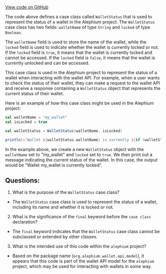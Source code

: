 [View code on GitHub](https://github.com/alephium/alephium/blob/master/wallet/src/main/scala/org/alephium/wallet/api/model/WalletStatus.scala)

The code above defines a case class called `WalletStatus` that is used to represent the status of a wallet in the Alephium project. The `WalletStatus` case class has two fields: `walletName` of type `String` and `locked` of type `Boolean`.

The `walletName` field is used to store the name of the wallet, while the `locked` field is used to indicate whether the wallet is currently locked or not. If the `locked` field is `true`, it means that the wallet is currently locked and cannot be accessed. If the `locked` field is `false`, it means that the wallet is currently unlocked and can be accessed.

This case class is used in the Alephium project to represent the status of a wallet when interacting with the wallet API. For example, when a user wants to check the status of their wallet, they can make a request to the wallet API and receive a response containing a `WalletStatus` object that represents the current status of their wallet.

Here is an example of how this case class might be used in the Alephium project:

```scala
val walletName = "my_wallet"
val isLocked = true

val walletStatus = WalletStatus(walletName, isLocked)

println(s"Wallet ${walletStatus.walletName} is currently ${if (walletStatus.locked) "locked" else "unlocked"}")
```

In the example above, we create a new `WalletStatus` object with the `walletName` set to "my_wallet" and `locked` set to `true`. We then print out a message indicating the current status of the wallet. In this case, the output would be "Wallet my_wallet is currently locked".
## Questions: 
 1. What is the purpose of the `WalletStatus` case class?
- The `WalletStatus` case class is used to represent the status of a wallet, including its name and whether it is locked or not.

2. What is the significance of the `final` keyword before the `case class` declaration?
- The `final` keyword indicates that the `WalletStatus` case class cannot be subclassed or extended by other classes.

3. What is the intended use of this code within the `alephium` project?
- Based on the package name (`org.alephium.wallet.api.model`), it appears that this code is part of the wallet API model for the `alephium` project, which may be used for interacting with wallets in some way.